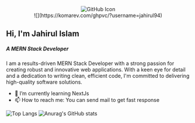<div style="margin: 0 auto; text-align: center;">
    <img src="https://media.licdn.com/dms/image/D5616AQH_MGOO9hb1hg/profile-displaybackgroundimage-shrink_350_1400/0/1691398463805?e=1703116800&v=beta&t=PksvZcAAezlAdhH6GLXwSCWuUIzr9bxURgANL-EhyzI" alt="GitHub Icon">
</div>
<div style="margin: 0 auto; text-align: center;">
![](https://komarev.com/ghpvc/?username=jahirul94)
</div>

<h2>Hi, I'm Jahirul Islam</h2>
<h5>A  MERN Stack Developer</h5> 

<p>I am a results-driven MERN Stack Developer with a strong passion for creating robust and innovative web applications. With a keen eye for detail and a dedication to writing clean, efficient code, I'm committed to delivering high-quality software solutions.</p>

- 🌱 I’m currently learning NextJs 
- 📫 How to reach me: You can send mail to get fast response 


![Top Langs](https://github-readme-stats.vercel.app/api/top-langs/?username=jahirul94&layout=compact)
![Anurag's GitHub stats](https://github-readme-stats.vercel.app/api?username=jahirul94&show_icons=true&theme=radical)



